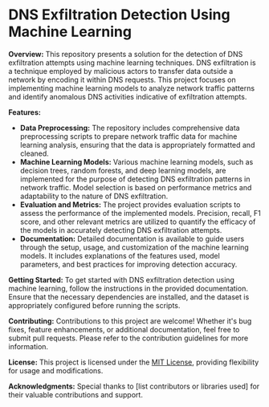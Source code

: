 # DNS Exfiltration Detection Using Machine Learning

**Overview:**
This repository presents a solution for the detection of DNS exfiltration attempts using machine learning techniques. DNS exfiltration is a technique employed by malicious actors to transfer data outside a network by encoding it within DNS requests. This project focuses on implementing machine learning models to analyze network traffic patterns and identify anomalous DNS activities indicative of exfiltration attempts.

**Features:**
- **Data Preprocessing:** The repository includes comprehensive data preprocessing scripts to prepare network traffic data for machine learning analysis, ensuring that the data is appropriately formatted and cleaned.
- **Machine Learning Models:** Various machine learning models, such as decision trees, random forests, and deep learning models, are implemented for the purpose of detecting DNS exfiltration patterns in network traffic. Model selection is based on performance metrics and adaptability to the nature of DNS exfiltration.
- **Evaluation and Metrics:** The project provides evaluation scripts to assess the performance of the implemented models. Precision, recall, F1 score, and other relevant metrics are utilized to quantify the efficacy of the models in accurately detecting DNS exfiltration attempts.
- **Documentation:** Detailed documentation is available to guide users through the setup, usage, and customization of the machine learning models. It includes explanations of the features used, model parameters, and best practices for improving detection accuracy.

**Getting Started:**
To get started with DNS exfiltration detection using machine learning, follow the instructions in the provided documentation. Ensure that the necessary dependencies are installed, and the dataset is appropriately configured before running the scripts.

**Contributing:**
Contributions to this project are welcome! Whether it's bug fixes, feature enhancements, or additional documentation, feel free to submit pull requests. Please refer to the contribution guidelines for more information.

**License:**
This project is licensed under the [MIT License](LICENSE), providing flexibility for usage and modifications.

**Acknowledgments:**
Special thanks to [list contributors or libraries used] for their valuable contributions and support.

